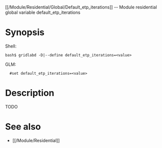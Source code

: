 [[/Module/Residential/Global/Default_etp_iterations]] -- Module residential global variable default_etp_iterations

# Synopsis
Shell:
~~~
bash$ gridlabd -D|--define default_etp_iterations=<value>
~~~
GLM:
~~~
  #set default_etp_iterations=<value>
~~~

# Description

TODO

# See also
* [[/Module/Residential]]

